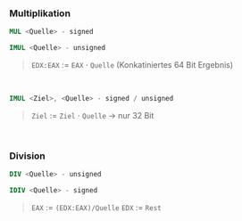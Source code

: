 ### Multiplikation

```nasm
MUL <Quelle> - signed
```

```nasm
IMUL <Quelle> - unsigned
```

>`EDX:EAX` $:=$ `EAX` $\cdot$ `Quelle` (Konkatiniertes 64 Bit Ergebnis)

<br>

```nasm
IMUL <Ziel>, <Quelle> - signed / unsigned
```

> `Ziel` $:=$ `Ziel` $\cdot$ `Quelle` $\rightarrow$ nur 32 Bit

<br>

### Division

```nasm
DIV <Quelle> - unsigned
```

```nasm
IDIV <Quelle> - signed
```

> `EAX` $:=$ `(EDX:EAX)/Quelle`
> `EDX` $:=$ `Rest`
